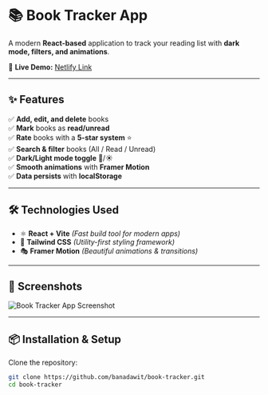 # 📚 Book Tracker App  

A modern **React-based** application to track your reading list with **dark mode, filters, and animations**.  

🚀 **Live Demo:** [Netlify Link](#) 

---

## ✨ Features  

✅ **Add, edit, and delete** books  
✅ **Mark** books as **read/unread**  
✅ **Rate** books with a **5-star system** ⭐️  
✅ **Search & filter** books (All / Read / Unread)  
✅ **Dark/Light mode toggle** 🌙/☀️  
✅ **Smooth animations** with **Framer Motion**  
✅ **Data persists** with **localStorage**  

---

## 🛠️ Technologies Used  

- ⚛️ **React + Vite** *(Fast build tool for modern apps)*  
- 🎨 **Tailwind CSS** *(Utility-first styling framework)*  
- 🎭 **Framer Motion** *(Beautiful animations & transitions)*  

---

## 📸 Screenshots  
![Book Tracker App Screenshot](#)  

---

## 📦 Installation & Setup  

Clone the repository:  
```sh
git clone https://github.com/banadawit/book-tracker.git
cd book-tracker
